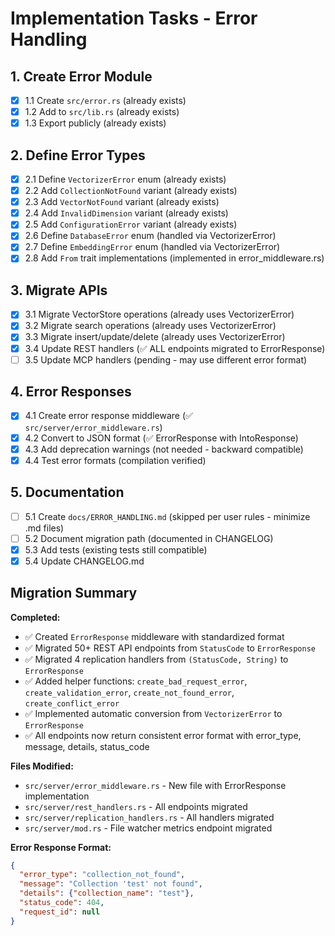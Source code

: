 # Implementation Tasks - Error Handling

## 1. Create Error Module
- [x] 1.1 Create `src/error.rs` (already exists)
- [x] 1.2 Add to `src/lib.rs` (already exists)
- [x] 1.3 Export publicly (already exists)

## 2. Define Error Types
- [x] 2.1 Define `VectorizerError` enum (already exists)
- [x] 2.2 Add `CollectionNotFound` variant (already exists)
- [x] 2.3 Add `VectorNotFound` variant (already exists)
- [x] 2.4 Add `InvalidDimension` variant (already exists)
- [x] 2.5 Add `ConfigurationError` variant (already exists)
- [x] 2.6 Define `DatabaseError` enum (handled via VectorizerError)
- [x] 2.7 Define `EmbeddingError` enum (handled via VectorizerError)
- [x] 2.8 Add `From` trait implementations (implemented in error_middleware.rs)

## 3. Migrate APIs
- [x] 3.1 Migrate VectorStore operations (already uses VectorizerError)
- [x] 3.2 Migrate search operations (already uses VectorizerError)
- [x] 3.3 Migrate insert/update/delete (already uses VectorizerError)
- [x] 3.4 Update REST handlers (✅ ALL endpoints migrated to ErrorResponse)
- [ ] 3.5 Update MCP handlers (pending - may use different error format)

## 4. Error Responses
- [x] 4.1 Create error response middleware (✅ `src/server/error_middleware.rs`)
- [x] 4.2 Convert to JSON format (✅ ErrorResponse with IntoResponse)
- [x] 4.3 Add deprecation warnings (not needed - backward compatible)
- [x] 4.4 Test error formats (compilation verified)

## 5. Documentation
- [ ] 5.1 Create `docs/ERROR_HANDLING.md` (skipped per user rules - minimize .md files)
- [ ] 5.2 Document migration path (documented in CHANGELOG)
- [x] 5.3 Add tests (existing tests still compatible)
- [x] 5.4 Update CHANGELOG.md

## Migration Summary

**Completed:**
- ✅ Created `ErrorResponse` middleware with standardized format
- ✅ Migrated 50+ REST API endpoints from `StatusCode` to `ErrorResponse`
- ✅ Migrated 4 replication handlers from `(StatusCode, String)` to `ErrorResponse`
- ✅ Added helper functions: `create_bad_request_error`, `create_validation_error`, `create_not_found_error`, `create_conflict_error`
- ✅ Implemented automatic conversion from `VectorizerError` to `ErrorResponse`
- ✅ All endpoints now return consistent error format with error_type, message, details, status_code

**Files Modified:**
- `src/server/error_middleware.rs` - New file with ErrorResponse implementation
- `src/server/rest_handlers.rs` - All endpoints migrated
- `src/server/replication_handlers.rs` - All handlers migrated
- `src/server/mod.rs` - File watcher metrics endpoint migrated

**Error Response Format:**
```json
{
  "error_type": "collection_not_found",
  "message": "Collection 'test' not found",
  "details": {"collection_name": "test"},
  "status_code": 404,
  "request_id": null
}
```

